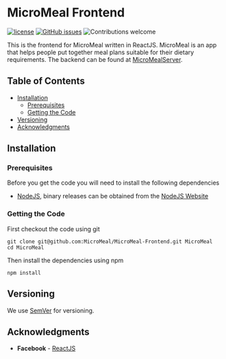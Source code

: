 MicroMeal Frontend
=======

[![license](https://img.shields.io/badge/license-MIT-blue.svg)](https://opensource.org/licenses/MIT)
[![GitHub issues](https://img.shields.io/github/issues/ospixel/platform.svg)](https://github.com/MicroMeal/MicroMeal-Frontend/issues)
![Contributions welcome](https://img.shields.io/badge/contributions-welcome-green.svg)


This is the frontend for MicroMeal written in ReactJS. MicroMeal is an app that helps people put together meal plans suitable for their dietary requirements. The backend can be found at [MicroMealServer](https://github.com/MicroMeal/MacroMealServer).

## Table of Contents
- [Installation](#installation)
    - [Prerequisites](#prerequisites)
    - [Getting the Code](#getting-the-code)
- [Versioning](#versioning)
- [Acknowledgments](#acknowledgments)

## Installation

### Prerequisites
Before you get the code you will need to install the following dependencies

- [NodeJS](https://nodejs.org), binary releases can be obtained from the [NodeJS Website](https://nodejs.org/en/download/)


### Getting the Code

First checkout the code using git
```
git clone git@github.com:MicroMeal/MicroMeal-Frontend.git MicroMeal
cd MicroMeal
```

Then install the dependencies using npm
``` 
npm install
```

## Versioning

We use [SemVer](http://semver.org/) for versioning. 

## Acknowledgments

* **Facebook** - [ReactJS](https://github.com/facebook/react)
